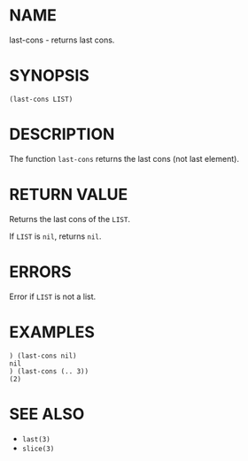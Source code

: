 # NAME
last-cons - returns last cons.

# SYNOPSIS

    (last-cons LIST)

# DESCRIPTION
The function `last-cons` returns the last cons (not last element).

# RETURN VALUE
Returns the last cons of the `LIST`.

If `LIST` is `nil`, returns `nil`.

# ERRORS
Error if `LIST` is not a list.

# EXAMPLES

    ) (last-cons nil)
    nil
    ) (last-cons (.. 3))
    (2)

# SEE ALSO
- `last(3)`
- `slice(3)`
